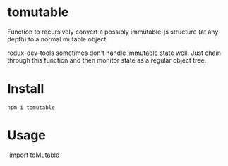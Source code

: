 # tomutable

Function to recursively convert a possibly immutable-js structure (at any depth) to a normal mutable object.

redux-dev-tools sometimes don't handle immutable state well.  Just chain through this function and then monitor state as a regular object tree.

# Install

`npm i tomutable`

# Usage

`import toMutable

